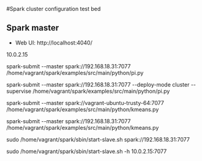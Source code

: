 #Spark cluster configuration test bed


## Spark master ##

 * Web UI: http://localhost:4040/

10.0.2.15

spark-submit --master spark://192.168.18.31:7077  /home/vagrant/spark/examples/src/main/python/pi.py

spark-submit --master spark://192.168.18.31:7077 --deploy-mode cluster --supervise /home/vagrant/spark/examples/src/main/python/pi.py

spark-submit --master spark://vagrant-ubuntu-trusty-64:7077  /home/vagrant/spark/examples/src/main/python/kmeans.py

spark-submit --master spark://192.168.18.31:7077  /home/vagrant/spark/examples/src/main/python/kmeans.py

sudo /home/vagrant/spark/sbin/start-slave.sh spark://192.168.18.31:7077

sudo /home/vagrant/spark/sbin/start-slave.sh -h 10.0.2.15:7077
